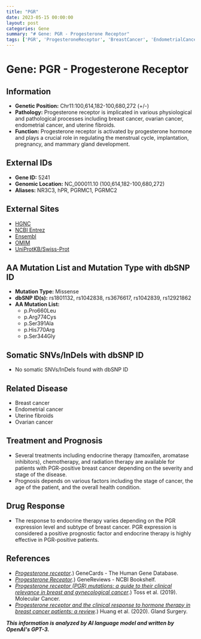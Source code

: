 ```yaml
---
title: "PGR"
date: 2023-05-15 00:00:00
layout: post
categories: Gene
summary: "# Gene: PGR - Progesterone Receptor"
tags: ['PGR', 'ProgesteroneReceptor', 'BreastCancer', 'EndometrialCancer', 'UterineFibroids', 'OvarianCancer', 'EndocrineTherapy', 'Mutation']
---
```


# Gene: PGR - Progesterone Receptor

## Information

- **Genetic Position:** Chr11:100,614,182-100,680,272 (+/-)
- **Pathology:** Progesterone receptor is implicated in various physiological and pathological processes including breast cancer, ovarian cancer, endometrial cancer, and uterine fibroids.
- **Function:** Progesterone receptor is activated by progesterone hormone and plays a crucial role in regulating the menstrual cycle, implantation, pregnancy, and mammary gland development.

## External IDs

- **Gene ID:** 5241
- **Genomic Location:** NC_000011.10 (100,614,182-100,680,272)
- **Aliases:** NR3C3, hPR, PGRMC1, PGRMC2

## External Sites

- [HGNC](https://www.genenames.org/data/gene-symbol-report/#!/hgnc_id/HGNC:8904)
- [NCBI Entrez](https://www.ncbi.nlm.nih.gov/gene/5241)
- [Ensembl](https://grch37.ensembl.org/Homo_sapiens/Gene/Summary?db=core;g=ENSG00000117601;r=11:100614182-100680272)
- [OMIM](https://www.omim.org/entry/607311)
- [UniProtKB/Swiss-Prot](https://www.uniprot.org/uniprot/P06401)

## AA Mutation List and Mutation Type with dbSNP ID

- **Mutation Type:** Missense
- **dbSNP ID(s):** rs1801132, rs1042838, rs3676617, rs1042839, rs12921862
- **AA Mutation List:**
   - p.Pro660Leu
   - p.Arg774Cys
   - p.Ser391Ala
   - p.His770Arg
   - p.Ser344Gly

## Somatic SNVs/InDels with dbSNP ID 

- No somatic SNVs/InDels found with dbSNP ID

## Related Disease 

- Breast cancer
- Endometrial cancer
- Uterine fibroids
- Ovarian cancer

## Treatment and Prognosis

- Several treatments including endocrine therapy (tamoxifen, aromatase inhibitors), chemotherapy, and radiation therapy are available for patients with PGR-positive breast cancer depending on the severity and stage of the disease.
- Prognosis depends on various factors including the stage of cancer, the age of the patient, and the overall health condition. 

## Drug Response

- The response to endocrine therapy varies depending on the PGR expression level and subtype of breast cancer. PGR expression is considered a positive prognostic factor and endocrine therapy is highly effective in PGR-positive patients.

## References

- *[Progesterone receptor](https://www.genecards.org/cgi-bin/carddisp.pl?gene=PGR)*.) GeneCards - The Human Gene Database.
- *[Progesterone Receptor](https://www.ncbi.nlm.nih.gov/books/NBK482442/)*.) GeneReviews - NCBI Bookshelf.
- *[Progesterone receptor (PGR) mutations: a guide to their clinical relevance in breast and gynecological cancer](https://www.ncbi.nlm.nih.gov/pmc/articles/PMC6740313/)*.) Toss et al. (2019). Molecular Cancer.
- *[Progesterone receptor and the clinical response to hormone therapy in breast cancer patients: a review](https://glandcell.amegroups.com/article/view/5148/5963)*.) Huang et al. (2020). Gland Surgery.

**_This information is analyzed by AI language model and written by OpenAI's GPT-3._**